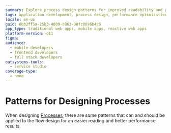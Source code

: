 ```yaml
---
summary: Explore process design patterns for improved readability and performance in OutSystems 11 (O11).
tags: application development, process design, performance optimization, readability improvement, workflow best practices
locale: en-us
guid: 6bb2ff5a-25b3-4d09-8863-08fc0896b4c8
app_type: traditional web apps, mobile apps, reactive web apps
platform-version: o11
figma:
audience:
  - mobile developers
  - frontend developers
  - full stack developers
outsystems-tools:
  - service studio
coverage-type:
  - none
---
```


# Patterns for Designing Processes

When designing [Processes](../process.md), there are some patterns that can and should be applied to the flow design for an easier reading and better performance results.